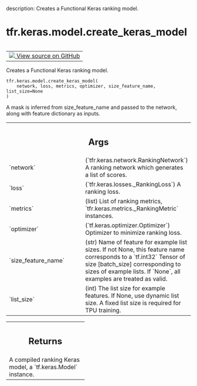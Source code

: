 description: Creates a Functional Keras ranking model.

<div itemscope itemtype="http://developers.google.com/ReferenceObject">
<meta itemprop="name" content="tfr.keras.model.create_keras_model" />
<meta itemprop="path" content="Stable" />
</div>

# tfr.keras.model.create_keras_model

<!-- Insert buttons and diff -->

<table class="tfo-notebook-buttons tfo-api nocontent" align="left">
<td>
  <a target="_blank" href="https://github.com/tensorflow/ranking/tree/master/tensorflow_ranking/python/keras/model.py#L17-L64">
    <img src="https://www.tensorflow.org/images/GitHub-Mark-32px.png" />
    View source on GitHub
  </a>
</td>
</table>

Creates a Functional Keras ranking model.

<pre class="devsite-click-to-copy prettyprint lang-py tfo-signature-link">
<code>tfr.keras.model.create_keras_model(
    network, loss, metrics, optimizer, size_feature_name, list_size=None
)
</code></pre>

<!-- Placeholder for "Used in" -->

A mask is inferred from size_feature_name and passed to the network, along with
feature dictionary as inputs.

<!-- Tabular view -->
 <table class="responsive fixed orange">
<colgroup><col width="214px"><col></colgroup>
<tr><th colspan="2"><h2 class="add-link">Args</h2></th></tr>

<tr>
<td>
`network`
</td>
<td>
(`tfr.keras.network.RankingNetwork`) A ranking network which
generates a list of scores.
</td>
</tr><tr>
<td>
`loss`
</td>
<td>
(`tfr.keras.losses._RankingLoss`) A ranking loss.
</td>
</tr><tr>
<td>
`metrics`
</td>
<td>
(list) List of ranking metrics, `tfr.keras.metrics._RankingMetric`
instances.
</td>
</tr><tr>
<td>
`optimizer`
</td>
<td>
(`tf.keras.optimizer.Optimizer`) Optimizer to minimize ranking
loss.
</td>
</tr><tr>
<td>
`size_feature_name`
</td>
<td>
(str) Name of feature for example list sizes. If not
None, this feature name corresponds to a `tf.int32` Tensor of size
[batch_size] corresponding to sizes of example lists. If `None`, all
examples are treated as valid.
</td>
</tr><tr>
<td>
`list_size`
</td>
<td>
(int) The list size for example features. If None, use dynamic
list size. A fixed list size is required for TPU training.
</td>
</tr>
</table>

<!-- Tabular view -->
 <table class="responsive fixed orange">
<colgroup><col width="214px"><col></colgroup>
<tr><th colspan="2"><h2 class="add-link">Returns</h2></th></tr>
<tr class="alt">
<td colspan="2">
A compiled ranking Keras model, a `tf.keras.Model` instance.
</td>
</tr>

</table>
